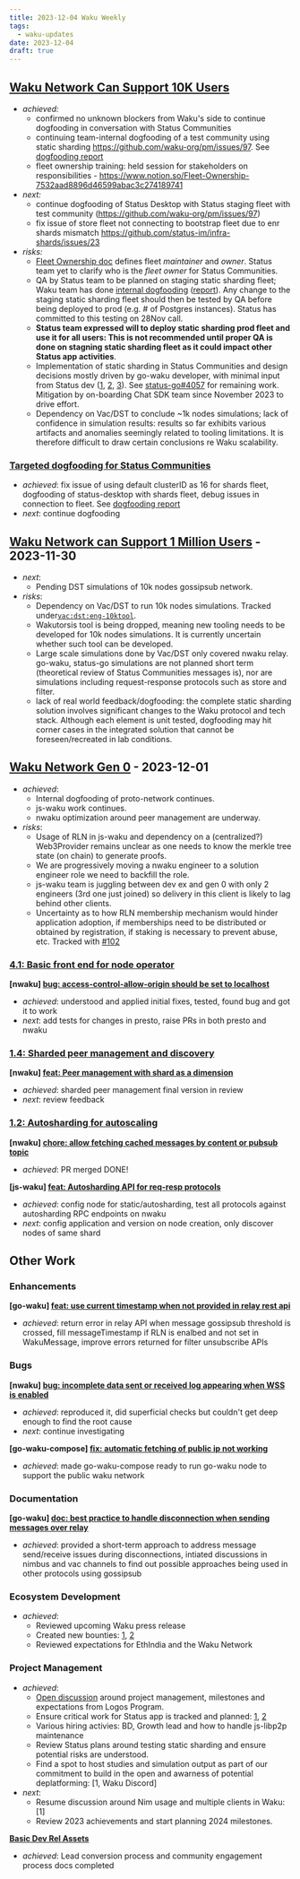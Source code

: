 ```yaml
---
title: 2023-12-04 Waku Weekly
tags:
  - waku-updates
date: 2023-12-04
draft: true
---
```

## [Waku Network Can Support 10K Users](https://github.com/waku-org/pm/issues/12)

- _achieved:_
	- confirmed no unknown blockers from Waku's side to continue dogfooding in conversation with Status Communities
	- continuing team-internal dogfooding of a test community using static sharding https://github.com/waku-org/pm/issues/97. See [dogfooding report](https://github.com/waku-org/pm/issues/97#issuecomment-1829050821)
	- fleet ownership training: held session for stakeholders on responsibilities - https://www.notion.so/Fleet-Ownership-7532aad8896d46599abac3c274189741
- _next:_
	- continue dogfooding of Status Desktop with Status staging fleet with test community (https://github.com/waku-org/pm/issues/97)
	- fix issue of store fleet not connecting to bootstrap fleet due to enr shards mismatch https://github.com/status-im/infra-shards/issues/23
- _risks:_
	- [Fleet Ownership doc](https://www.notion.so/Fleet-Ownership-7532aad8896d46599abac3c274189741) defines fleet _maintainer_ and _owner_. Status team yet to clarify who is the _fleet owner_ for Status Communities.
	- QA by Status team to be planned on staging static sharding fleet; Waku team has done [internal dogfooding](https://github.com/waku-org/pm/issues/97) ([report](https://github.com/waku-org/pm/issues/97#issuecomment-1829050821)). Any change to the staging static sharding fleet should then be tested by QA before being deployed to prod (e.g. # of Postgres instances). Status has committed to this testing on 28Nov call.
	- **Status team expressed will to deploy static sharding prod fleet and use it for all users: This is not recommended until proper QA is done on stagning static sharding fleet as it could impact other Status app activities**.
	- Implementation of static sharding in Status Communities and design decisions mostly driven by go-waku developer, with minimal input from Status dev ([1](https://github.com/status-im/status-go/pull/4161), [2](https://github.com/status-im/status-go/pull/4094), [3](https://github.com/status-im/status-go/pull/4093)). See [status-go#4057](https://github.com/status-im/status-go/issues/4057) for remaining work. Mitigation by on-boarding Chat SDK team since November 2023 to drive effort.
	- Dependency on Vac/DST to conclude ~1k nodes simulations; lack of confidence in simulation results: results so far exhibits various artifacts and anomalies seemingly related to tooling limitations. It is therefore difficult to draw certain conclusions re Waku scalability.

### [Targeted dogfooding for Status Communities](https://github.com/waku-org/pm/issues/97)

- _achieved_: fix issue of using default clusterID as 16 for shards fleet, dogfooding of status-desktop with shards fleet, debug issues in connection to fleet. See [dogfooding report](https://github.com/waku-org/pm/issues/97#issuecomment-1829050821)
- _next_: continue dogfooding

## [Waku Network can Support 1 Million Users](https://github.com/waku-org/pm/issues/83) - 2023-11-30

- _next_:
	- Pending DST simulations of 10k nodes gossipsub network.
- _risks_:
	- Dependency on Vac/DST to run 10k nodes simulations. Tracked under[`vac:dst:eng-10ktool`](https://roadmap.logos.co/tags/vac-updates).
	- Wakutorsis tool is being dropped, meaning new tooling needs to be developed for 10k nodes simulations. It is currently uncertain whether such tool can be developed.
	- Large scale simulations done by Vac/DST only covered nwaku relay. go-waku, status-go simulations are not planned short term (theoretical review of Status Communities messages is), nor are simulations including request-response protocols such as store and filter.
	- lack of real world feedback/dogfooding: the complete static sharding solution involves significant changes to the Waku protocol and tech stack. Although each element is unit tested, dogfooding may hit corner cases in the integrated solution that cannot be foreseen/recreated in lab conditions.

## [Waku Network Gen 0](https://github.com/waku-org/pm/issues/50) - 2023-12-01

- _achieved_:
	- Internal dogfooding of proto-network continues.
	- js-waku work continues.
	- nwaku optimization around peer management are underway.
- _risks_:
	- Usage of RLN in js-waku and dependency on a (centralized?) Web3Provider remains unclear as one needs to know the merkle tree state (on chain) to generate proofs.
	- We are progressively moving a nwaku engineer to a solution engineer role we need to backfill the role.
	- js-waku team is juggling between dev ex and gen 0 with only 2 engineers (3rd one just joined) so delivery in this client is likely to lag behind other clients.
	- Uncertainty as to how RLN membership mechanism would hinder application adoption, if memberships need to be distributed or obtained by registration, if staking is necessary to prevent abuse, etc. Tracked with [#102](https://github.com/waku-org/pm/issues/102)

### [4.1: Basic front end for node operator](https://github.com/waku-org/pm/issues/100)

**[nwaku] [bug: access-control-allow-origin should be set to localhost](https://github.com/waku-org/nwaku/issues/2223)**

- _achieved_: understood and applied initial fixes, tested, found bug and got it to work
- _next_: add tests for changes in presto, raise PRs in both presto and nwaku

### [1.4: Sharded peer management and discovery](https://github.com/waku-org/pm/issues/67)

**[nwaku] [feat: Peer management with shard as a dimension](https://github.com/waku-org/nwaku/issues/1940)**

- _achieved_: sharded peer management final version in review
- _next_: review feedback

### [1.2: Autosharding for autoscaling](https://github.com/waku-org/pm/issues/65)

**[nwaku] [chore: allow fetching cached messages by content or pubsub topic](https://github.com/waku-org/nwaku/issues/2201)**

- _achieved_: PR merged DONE!

**[js-waku] [feat: Autosharding API for req-resp protocols](https://github.com/waku-org/js-waku/issues/1500)**

- _achieved_: config node for static/autosharding, test all protocols against autosharding RPC endpoints on nwaku
- _next_: config application and version on node creation, only discover nodes of same shard

## Other Work

### Enhancements

**[go-waku] [feat: use current timestamp when not provided in relay rest api](https://github.com/waku-org/go-waku/issues/926)**

- _achieved_: return error in relay API when message gossipsub threshold is crossed, fill messageTimestamp if RLN is enalbed and not set in WakuMessage, improve errors returned for filter unsubscribe APIs

### Bugs

**[nwaku] [bug: incomplete data sent or received log appearing when WSS is enabled](https://github.com/waku-org/nwaku/issues/2245)**

- _achieved_: reproduced it, did superficial checks but couldn't get deep enough to find the root cause
- _next_: continue investigating

 **[go-waku-compose] [fix: automatic fetching of public ip not working](https://github.com/waku-org/go-waku-compose/issues/3)**

- _achieved_: made go-waku-compose ready to run go-waku node to support the public waku network

### Documentation

**[go-waku] [doc: best practice to handle disconnection when sending messages over relay](https://github.com/waku-org/go-waku/issues/921)**

- _achieved_: provided a short-term approach to address message send/receive issues during disconnections, intiated discussions in nimbus and vac channels to find out possible approaches being used in other protocols using gossipsub

### Ecosystem Development

- _achieved_:
	- Reviewed upcoming Waku press release
	- Created new bounties: [1](https://github.com/waku-org/bounties/issues/17), [2](https://github.com/waku-org/bounties/issues/18)
	- Reviewed expectations for EthIndia and the Waku Network

### Project Management

- _achieved_:
	- [Open discussion](https://forum.vac.dev/t/reviewing-milestone-planning/238/4) around project management, milestones and expectations from Logos Program.
	- Ensure critical work for Status app is tracked and planned: [1](https://github.com/status-im/status-go/issues/4366), [2](https://github.com/waku-org/go-waku/issues/921)
	- Various hiring activies: BD, Growth lead and how to handle js-libp2p maintenance
	- Review Status plans around testing static sharding and ensure potential risks are understood.
	- Find a spot to host studies and simulation output as part of our commitment to build in the open and awarness of potential deplatforming: [1, Waku Discord]
- _next_:
	- Resume discussion around Nim usage and multiple clients in Waku: [1]
	- Review 2023 achievements and start planning 2024 milestones.

**[Basic Dev Rel Assets](https://github.com/waku-org/pm/issues/32)**

- _achieved_: Lead conversion process and community engagement process docs completed